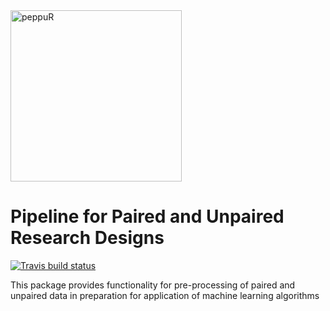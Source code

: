 <img width="274" alt="peppuR" src="https://user-images.githubusercontent.com/8594663/54779914-a3d0d400-4bd5-11e9-9ea0-192196c0ef49.png"> 

# Pipeline for Paired and Unpaired Research Designs

[![Travis build status](https://travis-ci.org/lmbramer/peppuR.svg?branch=master)](https://travis-ci.org/lmbramer/peppuR)

This package provides functionality for pre-processing of paired and unpaired data in preparation for application of machine learning algorithms
